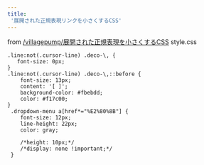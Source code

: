 ```yaml
---
title:
 '展開された正規表現リンクを小さくするCSS'
---
```


from [/villagepump/展開された正規表現を小さくするCSS](https://scrapbox.io/villagepump/展開された正規表現を小さくするCSS)
style.css

```
.line:not(.cursor-line) .deco-\, {
   font-size: 0px;
}
.line:not(.cursor-line) .deco-\,::before {
	font-size: 13px;
    content: '[ ]';
    background-color: #fbebdd;
    color: #f17c00;
}
 .dropdown-menu a[href*="%E2%80%8B"] {
 	font-size: 12px;
 	line-height: 22px;
 	color: gray;
 	
 	/*height: 10px;*/
 	/*display: none !important;*/
 }
```
